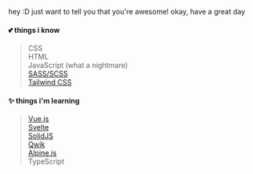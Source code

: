 hey :D just want to tell you that you're awesome! okay, have a great day

#### 💕 things i know 
> CSS <br>
> HTML <br>
> JavaScript (what a nightmare) <br>
> [SASS/SCSS](https://sass-lang.com/) <br>
> [Tailwind CSS](https://tailwindcss.com/)


#### ✨ things i'm learning 
> [Vue.js](https://vuejs.org/) <br>
> [Svelte](https://svelte.dev/) <br>
> [SolidJS](https://www.solidjs.com/) <br>
> [Qwik](https://qwik.builder.io/) <br>
> [Alpine.js](https://alpinejs.dev/) <br>
> TypeScript
